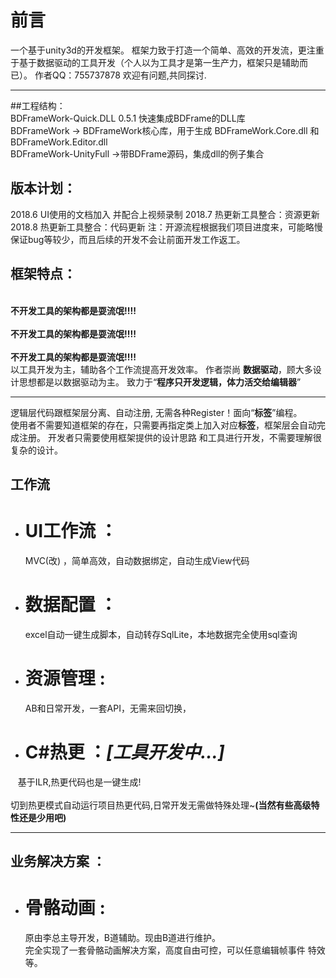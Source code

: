 # 前言
一个基于unity3d的开发框架。
框架力致于打造一个简单、高效的开发流，更注重于基于数据驱动的工具开发（个人以为工具才是第一生产力，框架只是辅助而已）。
作者QQ：755737878 欢迎有问题,共同探讨.
***
##工程结构：
<br>BDFrameWork-Quick.DLL  0.5.1  快速集成BDFrame的DLL库
<br>BDFrameWork  -> BDFrameWork核心库，用于生成 BDFrameWork.Core.dll 和 BDFrameWork.Editor.dll
<br>BDFrameWork-UnityFull      ->带BDFrame源码，集成dll的例子集合
## 版本计划：
   2018.6 UI使用的文档加入 并配合上视频录制
   2018.7 热更新工具整合：资源更新
   2018.8 热更新工具整合：代码更新
   注：开源流程根据我们项目进度来，可能略慢保证bug等较少，而且后续的开发不会让前面开发工作返工。
## 框架特点：
 <br>**不开发工具的架构都是耍流氓!!!!**<br>
 <br>**不开发工具的架构都是耍流氓!!!!**<br>
 <br>**不开发工具的架构都是耍流氓!!!!**<br>
  以工具开发为主，辅助各个工作流提高开发效率。
  作者崇尚 **数据驱动**，顾大多设计思想都是以数据驱动为主。
  致力于“**程序只开发逻辑，体力活交给编辑器**”
***
  逻辑层代码跟框架层分离、自动注册, 无需各种Register！面向“**标签**”编程。
  <br>使用者不需要知道框架的存在，只需要再指定类上加入对应**标签**，框架层会自动完成注册。
开发者只需要使用框架提供的设计思路 和工具进行开发，不需要理解很复杂的设计。

## 工作流
*  # **UI工作流** ：
    MVC(改) ，简单高效，自动数据绑定，自动生成View代码
*  # **数据配置** ： 
   excel自动一键生成脚本，自动转存SqlLite，本地数据完全使用sql查询
*  # **资源管理** :  
     AB和日常开发，一套API，无需来回切换，
*  # **C#热更** ：*[工具开发中...]*
    基于ILR,热更代码也是一键生成!   
    <br>切到热更模式自动运行项目热更代码,日常开发无需做特殊处理~**(当然有些高级特性还是少用吧)**
***
## 业务解决方案 ：
*  # **骨骼动画** :
    原由李总主导开发，B道辅助。现由B道进行维护。
   <br>完全实现了一套骨骼动画解决方案，高度自由可控，可以任意编辑帧事件 特效等。

